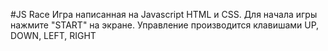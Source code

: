 #JS Race
Игра написанная на Javascript HTML и CSS.
Для начала игры нажмите "START" на экране.
Управление производится клавишами UP, DOWN, LEFT, RIGHT
